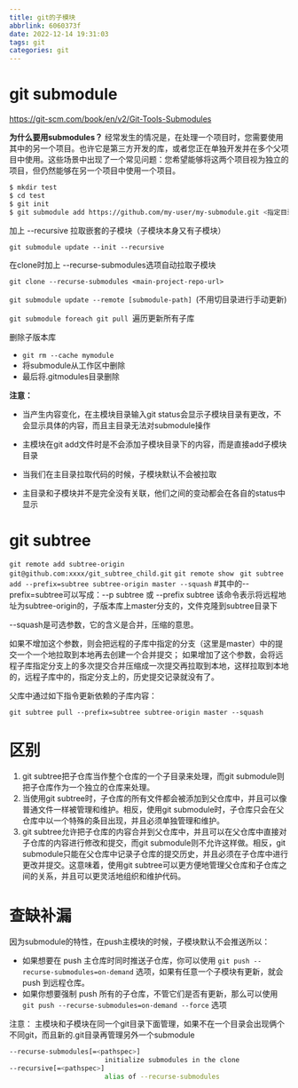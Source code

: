 ```yaml
---
title: git的子模块
abbrlink: 6060373f
date: 2022-12-14 19:31:03
tags: git
categories: git
---
```


# git submodule
https://git-scm.com/book/en/v2/Git-Tools-Submodules

**为什么要用submodules？**
经常发生的情况是，在处理一个项目时，您需要使用其中的另一个项目。也许它是第三方开发的库，或者您正在单独开发并在多个父项目中使用。这些场景中出现了一个常见问题：您希望能够将这两个项目视为独立的项目，但仍然能够在另一个项目中使用一个项目。


```bash
$ mkdir test
$ cd test
$ git init
$ git submodule add https://github.com/my-user/my-submodule.git <指定目录>
```

加上 --recursive 拉取嵌套的子模块（子模块本身又有子模块）

`git submodule update --init --recursive`

在clone时加上 --recurse-submodules选项自动拉取子模块

`git clone --recurse-submodules <main-project-repo-url>`


`git submodule update --remote [submodule-path] `(不用切目录进行手动更新)

`git submodule foreach git pull `遍历更新所有子库

删除子版本库
- `git rm --cache mymodule`
- 将submodule从工作区中删除
- 最后将.gitmodules目录删除

**注意：**
- 当产生内容变化，在主模块目录输入git status会显示子模块目录有更改，不会显示具体的内容，而且主目录无法对submodule操作

- 主模块在git add文件时是不会添加子模块目录下的内容，而是直接add子模块目录

- 当我们在主目录拉取代码的时候，子模块默认不会被拉取
- 主目录和子模块并不是完全没有关联，他们之间的变动都会在各自的status中显示

# git subtree

`git remote add subtree-origin git@github.com:xxxx/git_subtree_child.git`
`git remote show`
` git subtree add --prefix=subtree subtree-origin master --squash` #其中的--prefix=subtree可以写成：--p subtree 或 --prefix subtree
 该命令表示将远程地址为subtree-origin的，子版本库上master分支的，文件克隆到subtree目录下

--squash是可选参数，它的含义是合并，压缩的意思。

如果不增加这个参数，则会把远程的子库中指定的分支（这里是master）中的提交一个一个地拉取到本地再去创建一个合并提交；
如果增加了这个参数，会将远程子库指定分支上的多次提交合并压缩成一次提交再拉取到本地，这样拉取到本地的，远程子库中的，指定分支上的，历史提交记录就没有了。

父库中通过如下指令更新依赖的子库内容：

`git subtree pull --prefix=subtree subtree-origin master --squash`

# 区别
1. git subtree把子仓库当作整个仓库的一个子目录来处理，而git submodule则把子仓库作为一个独立的仓库来处理。
2. 当使用git subtree时，子仓库的所有文件都会被添加到父仓库中，并且可以像普通文件一样被管理和维护。相反，使用git submodule时，子仓库只会在父仓库中以一个特殊的条目出现，并且必须单独管理和维护。
3. git subtree允许把子仓库的内容合并到父仓库中，并且可以在父仓库中直接对子仓库的内容进行修改和提交，而git submodule则不允许这样做。相反，git submodule只能在父仓库中记录子仓库的提交历史，并且必须在子仓库中进行更改并提交。这意味着，使用git subtree可以更方便地管理父仓库和子仓库之间的关系，并且可以更灵活地组织和维护代码。

# 查缺补漏
因为submodule的特性，在push主模块的时候，子模块默认不会推送所以：

- 如果想要在 push 主仓库时同时推送子仓库，你可以使用 `git push --recurse-submodules=on-demand` 选项，如果有任意一个子模块有更新，就会 push 到远程仓库。
- 如果你想要强制 push 所有的子仓库，不管它们是否有更新，那么可以使用` git push --recurse-submodules=on-demand --force` 选项

注意：
主模块和子模块在同一个git目录下面管理，如果不在一个目录会出现俩个不同git，而且新的.git目录再管理另外一个submodule
```bash
--recurse-submodules[=<pathspec>]
                        initialize submodules in the clone
--recursive[=<pathspec>]
                        alias of --recurse-submodules
```